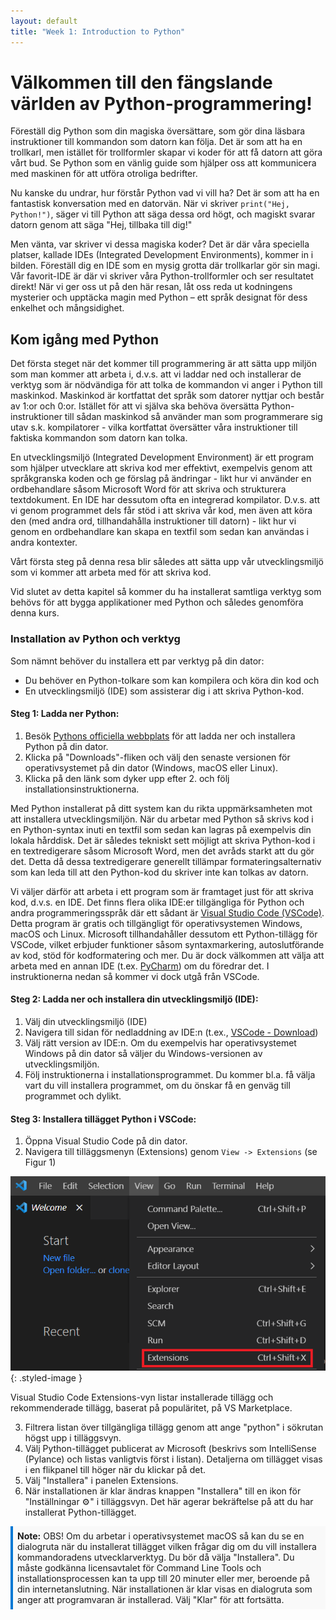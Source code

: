 ```yaml
---
layout: default
title: "Week 1: Introduction to Python"
---
```


# Välkommen till den fängslande världen av Python-programmering!

Föreställ dig Python som din magiska översättare, som gör dina läsbara instruktioner till kommandon som datorn kan följa. Det är som att ha en trollkarl, men istället för trollformler skapar vi koder för att få datorn att göra vårt bud. Se Python som en vänlig guide som hjälper oss att kommunicera med maskinen för att utföra otroliga bedrifter.

Nu kanske du undrar, hur förstår Python vad vi vill ha? Det är som att ha en fantastisk konversation med en datorvän. När vi skriver `print("Hej, Python!")`, säger vi till Python att säga dessa ord högt, och magiskt svarar datorn genom att säga "Hej, tillbaka till dig!"

Men vänta, var skriver vi dessa magiska koder? Det är där våra speciella platser, kallade IDEs (Integrated Development Environments), kommer in i bilden. Föreställ dig en IDE som en mysig grotta där trollkarlar gör sin magi. Vår favorit-IDE är där vi skriver våra Python-trollformler och ser resultatet direkt! När vi ger oss ut på den här resan, låt oss reda ut kodningens mysterier och upptäcka magin med Python – ett språk designat för dess enkelhet och mångsidighet.

## Kom igång med Python

Det första steget när det kommer till programmering är att sätta upp miljön som man kommer att arbeta i, d.v.s. att vi laddar ned och installerar de verktyg som är nödvändiga för att tolka de kommandon vi anger i Python till maskinkod. Maskinkod är kortfattat det språk som datorer nyttjar och består av 1:or och 0:or. Istället för att vi själva ska behöva översätta Python-instruktioner till sådan maskinkod så använder man som programmerare sig utav s.k. kompilatorer - vilka kortfattat översätter våra instruktioner till faktiska kommandon som datorn kan tolka.

En utvecklingsmiljö (Integrated Development Environment) är ett program som hjälper utvecklare att skriva kod mer effektivt, exempelvis genom att språkgranska koden och ge förslag på ändringar - likt hur vi använder en ordbehandlare såsom Microsoft Word för att skriva och strukturera textdokument. En IDE har dessutom ofta en integrerad kompilator. D.v.s. att vi genom programmet dels får stöd i att skriva vår kod, men även att köra den (med andra ord, tillhandahålla instruktioner till datorn) - likt hur vi genom en ordbehandlare kan skapa en textfil som sedan kan användas i andra kontexter.

Vårt första steg på denna resa blir således att sätta upp vår utvecklingsmiljö som vi kommer att arbeta med för att skriva kod.

Vid slutet av detta kapitel så kommer du ha installerat samtliga verktyg som behövs för att bygga applikationer med Python och således genomföra denna kurs.

### Installation av Python och verktyg

Som nämnt behöver du installera ett par verktyg på din dator:

- Du behöver en Python-tolkare som kan kompilera och köra din kod och
- En utvecklingsmiljö (IDE) som assisterar dig i att skriva Python-kod.

#### Steg 1: Ladda ner Python:

1. Besök [Pythons officiella webbplats](https://www.python.org/) för att ladda ner och installera Python på din dator.
2. Klicka på "Downloads"-fliken och välj den senaste versionen för operativsystemet på din dator (Windows, macOS eller Linux).
3. Klicka på den länk som dyker upp efter 2. och följ installationsinstruktionerna.

Med Python installerat på ditt system kan du rikta uppmärksamheten mot att installera utvecklingsmiljön. När du arbetar med Python så skrivs kod i en Python-syntax inuti en textfil som sedan kan lagras på exempelvis din lokala hårddisk. Det är således tekniskt sett möjligt att skriva Python-kod i en textredigerare såsom Microsoft Word, men det avråds starkt att du gör det. Detta då dessa textredigerare generellt tillämpar formateringsalternativ som kan leda till att den Python-kod du skriver inte kan tolkas av datorn.

Vi väljer därför att arbeta i ett program som är framtaget just för att skriva kod, d.v.s. en IDE. Det finns flera olika IDE:er tillgängliga för Python och andra programmeringsspråk där ett sådant är [Visual Studio Code (VSCode)](https://code.visualstudio.com/). Detta program är gratis och tillgängligt för operativsystemen Windows, macOS och Linux. Microsoft tillhandahåller dessutom ett Python-tillägg för VSCode, vilket erbjuder funktioner såsom syntaxmarkering, autoslutförande av kod, stöd för kodformatering och mer. Du är dock välkommen att välja att arbeta med en annan IDE (t.ex. [PyCharm](https://www.jetbrains.com/pycharm/)) om du föredrar det. I instruktionerna nedan så kommer vi dock utgå från VSCode.

#### Steg 2: Ladda ner och installera din utvecklingsmiljö (IDE):

1. Välj din utvecklingsmiljö (IDE)
2. Navigera till sidan för nedladdning av IDE:n (t.ex., [VSCode - Download](https://code.visualstudio.com/Download))
3. Välj rätt version av IDE:n. Om du exempelvis har operativsystemet Windows på din dator så väljer du Windows-versionen av utvecklingsmiljön.
4. Följ instruktionerna i installationsprogrammet. Du kommer bl.a. få välja vart du vill installera programmet, om du önskar få en genväg till programmet och dylikt.

#### Steg 3: Installera tillägget Python i VSCode:

1. Öppna Visual Studio Code på din dator.
2. Navigera till tilläggsmenyn (Extensions) genom `View -> Extensions` (se Figur 1)

![Extensions in VSCode](../assets/images/Extensions_VSCode.png){: .styled-image }

Visual Studio Code Extensions-vyn listar installerade tillägg och rekommenderade tillägg, baserat på populäritet, på VS Marketplace.

3. Filtrera listan över tillgängliga tillägg genom att ange "python" i sökrutan högst upp i tilläggsvyn.
4. Välj Python-tillägget publicerat av Microsoft (beskrivs som IntelliSense (Pylance) och listas vanligtvis först i listan). Detaljerna om tillägget visas i en flikpanel till höger när du klickar på det.
5. Välj "Installera" i panelen Extensions.
6. När installationen är klar ändras knappen "Installera" till en ikon för "Inställningar ⚙️" i tilläggsvyn. Det här agerar bekräftelse på att du har installerat Python-tillägget.

<div style="padding: 0.5em; background-color: #f9f9f9; border-left: 4px solid #0078D4; margin-bottom: 1em;">
    <strong>Note:</strong> OBS! Om du arbetar i operativsystemet macOS så kan du se en dialogruta när du installerat tillägget vilken frågar dig om du vill installera kommandoradens utvecklarverktyg. Du bör då välja "Installera". Du måste godkänna licensavtalet för Command Line Tools och installationsprocessen kan ta upp till 20 minuter eller mer, beroende på din internetanslutning. När installationen är klar visas en dialogruta som anger att programvaran är installerad. Välj "Klar" för att fortsätta.
</div> 
